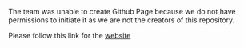 The team was unable to create Github Page because we do not have permissions to initiate it as we are not the creators of this repository.

Please follow this link for the [website](https://sites.google.com/view/ghsdatacollection-com/home)
